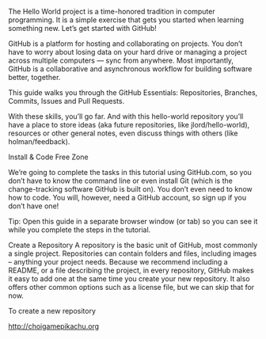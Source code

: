 The Hello World project is a time-honored tradition in computer programming. It is a simple exercise that gets you started when learning something new. Let’s get started with GitHub!

GitHub is a platform for hosting and collaborating on projects. You don’t have to worry about losing data on your hard drive or managing a project across multiple computers — sync from anywhere. Most importantly, GitHub is a collaborative and asynchronous workflow for building software better, together.

This guide walks you through the GitHub Essentials: Repositories, Branches, Commits, Issues and Pull Requests.

With these skills, you’ll go far. And with this hello-world repository you’ll have a place to store ideas (aka future repositories, like jlord/hello-world), resources or other general notes, even discuss things with others (like holman/feedback).

Install & Code Free Zone

We’re going to complete the tasks in this tutorial using GitHub.com, so you don’t have to know the command line or even install Git (which is the change-tracking software GitHub is built on). You don’t even need to know how to code. You will, however, need a GitHub account, so sign up if you don’t have one!

Tip: Open this guide in a separate browser window (or tab) so you can see it while you complete the steps in the tutorial.

Create a Repository
A repository is the basic unit of GitHub, most commonly a single project. Repositories can contain folders and files, including images – anything your project needs. Because we recommend including a README, or a file describing the project, in every repository, GitHub makes it easy to add one at the same time you create your new repository. It also offers other common options such as a license file, but we can skip that for now.

To create a new repository

http://choigamepikachu.org
